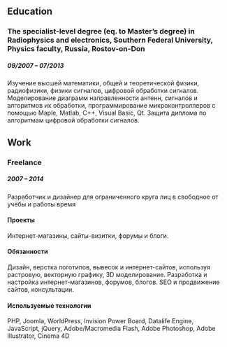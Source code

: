 ## Education

### The specialist-level degree (eq. to Master’s degree) in Radiophysics and electronics, Southern Federal University, Physics faculty, Russia, Rostov-on-Don
##### 09/2007 – 07/2013
Изучение высшей математики, общей и теоретической физики, радиофизики, физики сигналов, цифровой обработки сигналов. Моделирование диаграмм направленности антенн, сигналов и алгоритмов их обработки, программирование микроконтроллеров с помощью Maple, Matlab, C++, Visual Basic, Qt. Защита диплома по алгоритмам цифровой обработки сигналов.

## Work

### Freelance
##### 2007 – 2014
Разработчик и дизайнер для ограниченного круга лиц в свободное от учёбы и работы время

#### Проекты
Интернет-магазины, сайты-визитки, форумы и блоги.
#### Обязанности
Дизайн, верстка логотипов, вывесок и интернет-сайтов, используя растровую, векторную графику, 3D моделирование. Разработка и настройка интернет-магазинов, форумов, блогов. SEO и продвижение сайтов, консультации.
#### Используемые технологии
PHP, Joomla, WorldPress, Invision Power Board, Datalife Engine, JavaScript, jQuery, Adobe/Macromedia Flash, Adobe Photoshop, Adobe Illustrator, Cinema 4D